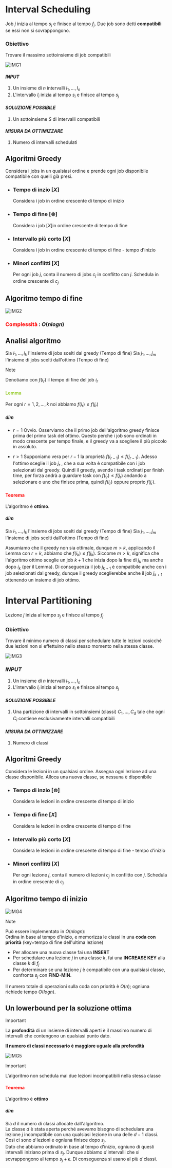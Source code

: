 # Interval Scheduling  

<span class="span"> Job $j$ inizia al tempo $s_j$ e finisce al tempo $f_j$. 
Due job sono detti **compatibili** se essi non si sovrappongono.  
</span> 

### Obiettivo
<span class="span">
Trovare il massimo sottoinsieme di job compatibili
</span>

![IMG1](./Scree/maxgreed1.png)  

#### *INPUT*  
1. Un insieme di $n$ intervalli $I_1,...,I_n$  
2. L'intervallo $I_i$ inizia al tempo $s_i$ e finisce al tempo $s_j$  

#### *SOLUZIONE POSSIBILE*
1. Un sottoinsieme $S$ di intervalli compatibili 

#### *MISURA DA OTTIMIZZARE*  
1. Numero di intervalli schedulati  

## Algoritmi Greedy  
Considera i jobs in un qualsiasi ordine e prende ogni job disponibile compatibile con quelli già presi.  

+ ### Tempo di inzio $[X]$
  Considera i job in ordine crescente di tempo di inizio

+ ### Tempo di fine $[\circledcirc]$
  Considera i job $[X]$in ordine crescente di tempo di fine

+ ### Intervallo più corto $[X]$
  Considera i job in ordine crescente di tempo di fine - tempo d'inizio

+ ### Minori conflitti $[X]$
    Per ogni job $j$, conta il numero di jobs $c_j$ in conflitto con $j$. Schedula in ordine crescente di $c_j$  

## Algoritmo tempo di fine  

![IMG2](./Scree/maxgreed2.png)  

### <span style="color:red"> Complessità </span>: $O(nlogn)$  

## Analisi algoritmo  

Sia $i_1,...,i_k$ l'insieme di jobs scelti dal greedy  (Tempo di fine)
Sia $j_1,...,j_m$ l'insieme di jobs scelti dall'ottimo  (Tempo di fine)

> [!NOTE]
> Denotiamo con $f(i_r)$ il tempo di fine del job $i_r$  

#### <span style="color:yellowgreen"> Lemma </span> 
Per ogni $r=1,2,...,k$ noi abbiamo $f(i_r) \leq f(j_r)$  
##### *dim*
+ $r=1$ Ovvio. Osserviamo che il primo job dell'algoritmo greedy finisce prima del primo task del ottimo. Questo perchè i job sono ordinati in modo crescente per tempo finale, e il greedy va a scegliere il più piccolo in assoluto.    
    
+ $r>1$ Supponiamo vera per $r-1$ la proprietà $f(i_{r-1}) \leq f(j_{r-1})$. Adesso l'ottimo sceglie il job $j_r$ , che a sua volta è compatibile con i job selezionati dal greedy. Quindi il greedy, avendo i task ordinati per finish time, per forza andrà a guardare task con $f(i_r) \leq f(j_r)$ andando a selezionare o uno che finisce prima, quindi $f(i_r)$ oppure proprio $f(j_r)$.  
  
#### <span style="color:red"> Teorema </span>  

L'algoritmo è **ottimo**.   
##### *dim*  

Sia $i_1,...,i_k$ l'insieme di jobs scelti dal greedy  (Tempo di fine)
Sia $j_1,...,j_m$ l'insieme di jobs scelti dall'ottimo  (Tempo di fine)

Assumiamo che il greedy non sia ottimale, dunque $m > k$, applicando il Lemma con $r=k$, abbiamo che $f(i_k)\leq f(j_k)$. Siccome $m > k$, significa che l'algoritmo ottimo sceglie un job $k+1$ che inizia dopo la fine di $j_k$ ma anche dopo $i_k$ (per il Lemma). Di conseguenza il job $j_{k+1}$ è compatibile anche con i job selezionati dal greedy, dunque il greedy sceglierebbe anche il job $j_{k+1}$ ottenendo un insieme di job ottimo.    

# Interval Partitioning  

Lezione $j$ inizia al tempo $s_j$ e finisce al tempo $f_j$  
### Obiettivo  
Trovare il minimo numero di classi per schedulare tutte le lezioni cosicché due lezioni non si effettuino nello stesso momento nella stessa classe.  

![IMG3](./Scree/maxgreed3.png)  

### *INPUT*  
1. Un insieme di $n$ intervalli $I_1,...,I_n$  
2. L'intervallo $I_i$ inizia al tempo $s_i$ e finisce al tempo $s_j$  

#### *SOLUZIONE POSSIBILE*
1. Una partizione di intervalli in sottoinsiemi (classi) $C_1,...,C_d$ tale che ogni $C_i$ contiene esclusivamente intervalli compatibili 

#### *MISURA DA OTTIMIZZARE*  
1. Numero di classi  

## Algoritmi Greedy  
Considera le lezioni in un qualsiasi ordine. Assegna ogni lezione ad una classe disponibile. Alloca una nuova classe, se nessuna è disponibile  

+ ### Tempo di inzio $[\circledcirc]$
  Considera le lezioni in ordine crescente di tempo di inizio

+ ### Tempo di fine $[X]$
  Considera le lezioni in ordine crescente di tempo di fine

+ ### Intervallo più corto $[X]$
  Considera le lezioni in ordine crescente di tempo di fine - tempo d'inizio

+ ### Minori conflitti $[X]$
    Per ogni lezione $j$, conta il numero di lezioni $c_j$ in conflitto con $j$. Schedula in ordine crescente di $c_j$  
## Algoritmo tempo di inizio

![IMG4](./Scree/maxgreed4.png)  

>[!NOTE]
> Può essere implementato in $O(nlogn)$:  
> Ordina in base al tempo d'inizio, e memorizza le classi in una **coda con priorità** (key=tempo di fine dell'ultima lezione)  
> - Per allocare una nuova classe fai una **INSERT**
> - Per schedulare una lezione $j$ in una classe $k$, fai una **INCREASE KEY** alla classe $k$ di $f_j$
> - Per determinare se una lezione $j$ è compatibile con una qualsiasi classe, confronta $s_j$ con **FIND-MIN**.  
> 
> Il numero totale di operazioni sulla coda con priorità è $O(n)$; ogniuna richiede tempo $O(logn)$.  

## Un lowerbound per la soluzione ottima 

> [!IMPORTANT]
> La **profondità** di un insieme di intervalli aperti è il massimo numero di intervalli che contengono un qualsiasi punto dato.  

**Il numero di classi necessario è maggiore uguale alla profondità**

![IMG5](./Scree/maxgreed5.png)  

> [!IMPORTANT] 
> L'algoritmo non schedula mai due lezioni incompatibili nella stessa classe  

#### <span style="color:red">Teorema</span>
L'algoritmo è **ottimo**  
##### *dim*  
Sia $d$ il numero di classi allocate dall'algoritmo.  
La classe $d$ è stata aperta perché avevamo bisogno di schedulare una lezione $j$ incompatibile con una qualsiasi lezione in una delle $d-1$ classi.  
Così ci sono $d$ lezioni e ogniuna finisce dopo $s_j$.  
Dato che abbiamo ordinato in base al tempo d'inizio, ogniuno di questi intervalli iniziano prima di $s_j$. Dunque abbiamo $d$ intervalli che si sovrappongono al tempo $s_j + \epsilon$. Di conseguenza si usano al più $d$ classi.